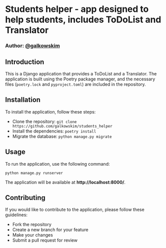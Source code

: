 # Students helper - app designed to help students, includes ToDoList and Translator

### Author: [@galkowskim](https://github.com/galkowskim)

## Introduction
This is a Django application that provides a ToDoList and a Translator. The application is built using the Poetry package manager, and the necessary files (`poetry.lock` and `pyproject.toml`) are included in the repository.

## Installation
To install the application, follow these steps:

- Clone the repository: `git clone https://github.com/galkowskim/students_helper`
- Install the dependencies: `poetry install`
- Migrate the database: `python manage.py migrate`


## Usage
To run the application, use the following command:

`python manage.py runserver`

The application will be available at **http://localhost:8000/**.

## Contributing
If you would like to contribute to the application, please follow these guidelines:
- Fork the repository
- Create a new branch for your feature
- Make your changes
- Submit a pull request for review
